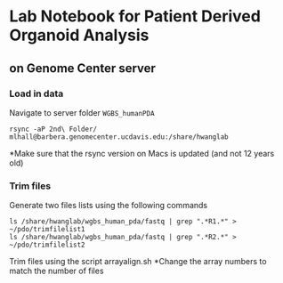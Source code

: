# Lab Notebook for Patient Derived Organoid Analysis
## on Genome Center server

### Load in data

Navigate to server folder `WGBS_humanPDA`

```
rsync -aP 2nd\ Folder/ mlhall@barbera.genomecenter.ucdavis.edu:/share/hwanglab
```

*Make sure that the rsync version on Macs is updated (and not 12 years old)

### Trim files

Generate two files lists using the following commands

```
ls /share/hwanglab/wgbs_human_pda/fastq | grep ".*R1.*" > ~/pdo/trimfilelist1
ls /share/hwanglab/wgbs_human_pda/fastq | grep ".*R2.*" > ~/pdo/trimfilelist2
```

Trim files using the script arrayalign.sh
*Change the array numbers to match the number of files


